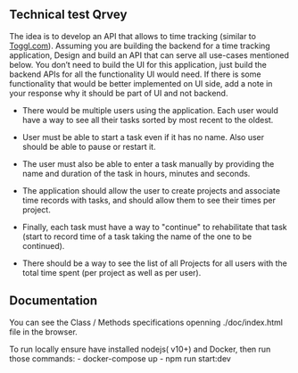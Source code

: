 
## Technical test Qrvey
The idea is to develop an API that allows to time tracking (similar to [Toggl.com](Toggl.com)). Assuming you are building the backend for a time tracking application, Design and build an API that can serve all use-cases mentioned below. You don’t need to build the UI for this application, just build the backend APIs for all the functionality UI would need. If there is some functionality that would be better implemented on UI side, add a note in your response why it should be part of UI and not backend.

-   There would be multiple users using the application. Each user would have a way to see all their tasks sorted by most recent to the oldest.
    
-   User must be able to start a task even if it has no name. Also user should be able to pause or restart it.
    
-   The user must also be able to enter a task manually by providing the name and duration of the task in hours, minutes and seconds.
    
-   The application should allow the user to create projects and associate time records with tasks, and should allow them to see their times per project.
    
-   Finally, each task must have a way to "continue" to rehabilitate that task (start to record time of a task taking the name of the one to be continued).
    
-   There should be a way to see the list of all Projects for all users with the total time spent (per project as well as per user).

## Documentation
You can see the Class / Methods specifications openning  ./doc/index.html  file in the browser.

To run locally ensure have installed nodejs( v10+) and Docker, then run those commands:
    - docker-compose up
    - npm run start:dev